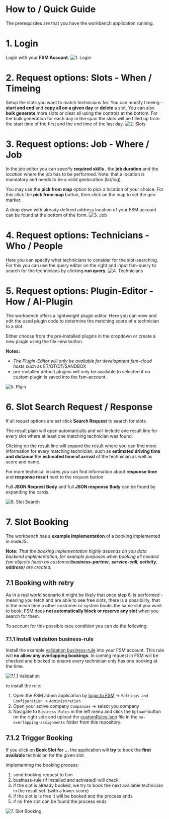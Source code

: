 
# How to / Quick Guide
The prerequisites are that you have the workbench application running.

# 1. Login
Login with your **FSM Account**.
![1. Login](./assets/01-login.png)

# 2. Request options: Slots - When / Timeing
Setup the slots you want to match technicians for. You can modify timeing - **start and end** and **copy all on a given day** or **delete** a slot. You can also **bulk generate** more slots or clear all using the controls at the bottom. For the bulk generation for each day in the span the slots will be filled up from the start time of the first and the end time of the last day.
![2. Slots](./assets/02-generate-slots.png)

# 3. Request options: Job - Where / Job
In the job editor you can specify **required skills** , the **job duration** and the *location* where the job has to be performed. Note: that a location is mandatory and needs to be a valid geolocation (lat/log).

You may use the **pick from map** option to pick a location of your choice. For this click the **pick from map** button, then click on the map to set the geo marker.

A drop down with already defined address location of your FSM account can be found at the bottom of the form.
![3. Job](./assets/03-pick-location.png)

# 4. Request options: Technicians - Who / People

Here you can specify what technicians to consider for the slot-searching. For this you can use the query editor on the right and input fsm-query to search for the technicians by clicking **run query**.
![4. Technicians](./assets/04-define-resources.png)

# 5. Request options: Plugin-Editor - How / AI-Plugin
The workbench offers a lightweight plugin editor. Here you can view and edit the used plugin code to determine the matching score of a technician to a slot.

Either choose from the pre-installed plugins in the dropdown or create a new plugin using the file-new button.

**Notes:** 
- *The Plugin-Editor will only be available for development fsm-cloud hosts* such as ET/QT/DT/SANDBOX
- pre-installed default plugins will only be available to selected if no custom plugin is saved into the fsm-account.

![5. Plgin](./assets/05-plugin-editor.png)

# 6. Slot Search Request / Response
If all requet options are set click **Search Request** to search for slots.

The result plain will open automatically and will include one result line for every slot where at least one matching technician was found.

Clicking on the result line will expand the result where you can find more information for every matching technician, such as **estimated driving time and distance** the **estimated time of arrival** of the technician as well as score and name.

For more technical insides you can find information about **response time** and **response result** next to the request button.

Full **JSON Request Body** and full **JSON response Body** can be found by expanding the cards.

![6. Slot Search](./assets/06-response.png)

# 7. Slot Booking

The workbench has a **example implementation** of a booking implemented in nodeJS.

**Note:**  *That the booking implementation highly depends on you data backend implementation, for example purposes when booking all needed fsm objects (such as customer/**business-partner**, **service-call**, **activity**, **address**) are created.*

## 7.1 Booking with retry
As in a real world scenario it might be likely that once step 6. is performed - meaning you fetch and are able to see free slots, there is a possibility, that in the mean time a other customer or system books the same slot you want to book. FSM does **not automatically block or reserve any slot** when you search for them.

To account for this possible race condition you can do the following:

### 7.1.1 Install validation business-rule

Install the example [validation business-rule](./../business-rules/no-overlapping-assignments/customRules.json) into your FSM account. This rule will **no allow any overlapping bookings**. In coming request in FSM will be checked and blocked to ensure every technician only has one booking at the time.

![7.1.1 Validation](./assets/071-business-rule.png)

to install the rule:

1. Open the FSM admin application by [login to FSM](https://apps.coresystems.net/) -> `Settings and Configuration` -> `Administration`
2. Open your active company `Companies` -> select you company
3. Navigate to `Business Rules` in the left menu and click the `Upload`-button on the right side and upload the [customRules.json](./../business-rules/no-overlapping-assignments/customRules.json) file in the `no-overlapping-assignments` folder from this repository.


## 7.1.2 Trigger Booking
If you click on **Book Slot for ...** the application will **try** to book the **first available** technician for the given slot.

implementing the booking process:
1. send booking request to fsm
2. business-rule (if installed and activated) will check
3. if the slot is already booked, we try to book the next available technician in the result set. (with a lower score)
4. if the slot is is free it will be booked and the process ends
5. if no free slot can be found the process ends

![7. Slot Booking](./assets/07-booking.png)